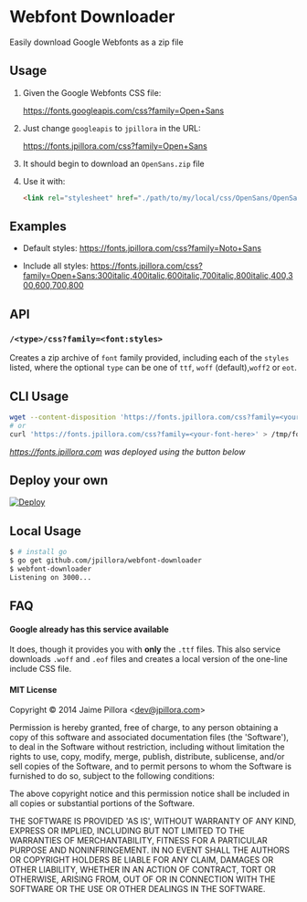 # Webfont Downloader

Easily download Google Webfonts as a zip file

## Usage

1. Given the Google Webfonts CSS file:

	https://fonts.googleapis.com/css?family=Open+Sans

2. Just change `googleapis` to `jpillora` in the URL:

	https://fonts.jpillora.com/css?family=Open+Sans

3. It should begin to download an `OpenSans.zip` file

4. Use it with:

	``` html
	<link rel="stylesheet" href="./path/to/my/local/css/OpenSans/OpenSans.css">
	```

## Examples

* Default styles: https://fonts.jpillora.com/css?family=Noto+Sans

* Include all styles: https://fonts.jpillora.com/css?family=Open+Sans:300italic,400italic,600italic,700italic,800italic,400,300,600,700,800

## API

### `/<type>/css?family=<font:styles>`

Creates a zip archive of `font` family provided, including each of the `styles` listed, where the optional `type` can be one of `ttf`, `woff` (default),`woff2` or `eot`.

## CLI Usage

``` sh
wget --content-disposition 'https://fonts.jpillora.com/css?family=<your-font-here>'
# or
curl 'https://fonts.jpillora.com/css?family=<your-font-here>' > /tmp/font.zip
```

*https://fonts.jpillora.com was deployed using the button below*

## Deploy your own

[![Deploy](https://www.herokucdn.com/deploy/button.png)](https://heroku.com/deploy)

## Local Usage

``` sh
$ # install go
$ go get github.com/jpillora/webfont-downloader
$ webfont-downloader
Listening on 3000...
```

## FAQ

#### Google already has this service available

It does, though it provides you with **only** the `.ttf` files. This also service downloads
`.woff` and `.eof` files and creates a local version of the one-line include CSS file.

#### MIT License

Copyright © 2014 Jaime Pillora &lt;dev@jpillora.com&gt;

Permission is hereby granted, free of charge, to any person obtaining
a copy of this software and associated documentation files (the
'Software'), to deal in the Software without restriction, including
without limitation the rights to use, copy, modify, merge, publish,
distribute, sublicense, and/or sell copies of the Software, and to
permit persons to whom the Software is furnished to do so, subject to
the following conditions:

The above copyright notice and this permission notice shall be
included in all copies or substantial portions of the Software.

THE SOFTWARE IS PROVIDED 'AS IS', WITHOUT WARRANTY OF ANY KIND,
EXPRESS OR IMPLIED, INCLUDING BUT NOT LIMITED TO THE WARRANTIES OF
MERCHANTABILITY, FITNESS FOR A PARTICULAR PURPOSE AND NONINFRINGEMENT.
IN NO EVENT SHALL THE AUTHORS OR COPYRIGHT HOLDERS BE LIABLE FOR ANY
CLAIM, DAMAGES OR OTHER LIABILITY, WHETHER IN AN ACTION OF CONTRACT,
TORT OR OTHERWISE, ARISING FROM, OUT OF OR IN CONNECTION WITH THE
SOFTWARE OR THE USE OR OTHER DEALINGS IN THE SOFTWARE.
